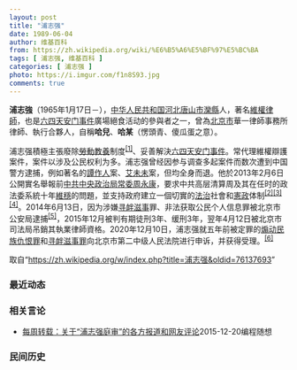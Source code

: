 ```yaml
---
layout: post
title: "浦志强"
date: 1989-06-04
author: 维基百科
from: https://zh.wikipedia.org/wiki/%E6%B5%A6%E5%BF%97%E5%BC%BA
tags: [ 浦志强, 维基百科 ]
categories: [ 浦志强 ]
photo: https://i.imgur.com/f1n8S93.jpg
comments: true
---
```

<div class="mw-parser-output">
<p><b>浦志強</b>（1965年1月17日<span class="useeditintro" title="Template:BLP editintro">－</span>），<a href="/wiki/%E4%B8%AD%E5%8D%8E%E4%BA%BA%E6%B0%91%E5%85%B1%E5%92%8C%E5%9B%BD" title="中华人民共和国">中华人民共和国</a><a href="/wiki/%E6%B2%B3%E5%8C%97" class="mw-redirect" title="河北">河北</a><a href="/wiki/%E5%94%90%E5%B1%B1%E5%B8%82" title="唐山市">唐山市</a><a href="/wiki/%E6%BB%A6%E5%8E%BF" class="mw-redirect" title="滦县">灤縣</a>人，著名<a href="/wiki/%E4%B8%AD%E5%9C%8B%E7%B6%AD%E6%AC%8A%E5%BE%8B%E5%B8%AB" class="mw-redirect" title="中國維權律師">維權律師</a>，也是<a href="/wiki/%E5%85%AD%E5%9B%9B%E5%A4%A9%E5%AE%89%E9%97%A8%E4%BA%8B%E4%BB%B6" class="mw-redirect" title="六四天安门事件">六四天安门事件</a>廣場絕食活动的參與者之一，曾為<a href="/wiki/%E5%8C%97%E4%BA%AC%E5%B8%82" title="北京市">北京市</a>華一律師事務所律師、執行合夥人，自稱<b>哈兒</b>、<b>哈某</b>（愣頭青、傻瓜蛋之意）。
</p><p>浦志强積極主張廢除<a href="/wiki/%E5%8A%B3%E5%8A%A8%E6%95%99%E5%85%BB" title="劳动教养">勞動教養</a>制度<sup id="cite_ref-tiger_1-0" class="reference"><a href="#cite_note-tiger-1">[1]</a></sup>、妥善解決<a href="/wiki/%E5%85%AD%E5%9B%9B%E5%A4%A9%E5%AE%89%E9%97%A8%E4%BA%8B%E4%BB%B6" class="mw-redirect" title="六四天安门事件">六四天安门事件</a>。常代理維權辯護案件，案件以涉及公民权利为多。浦志强曾经因参与调查多起案件而数次遭到中国警方逮捕，例如著名的<a href="/wiki/%E8%B0%AD%E4%BD%9C%E4%BA%BA" title="谭作人">譚作人</a>案、<a href="/wiki/%E8%89%BE%E6%9C%AA%E6%9C%AA" title="艾未未">艾未未</a>案，但均全身而退。他於2013年2月6日公開實名舉報前<a href="/wiki/%E4%B8%AD%E5%85%B1%E4%B8%AD%E5%A4%AE%E6%94%BF%E6%B2%BB%E5%B1%80%E5%B8%B8%E5%A7%94" class="mw-redirect" title="中共中央政治局常委">中共中央政治局常委</a><a href="/wiki/%E5%91%A8%E6%B0%B8%E5%BA%B7" title="周永康">周永康</a>，要求中共高层清算周及其在任时的政法委系統十年<a href="/wiki/%E7%B6%AD%E7%A9%A9" class="mw-redirect" title="維穩">維穩</a>的問題，並支持政府建立一個切實的<a href="/wiki/%E6%B3%95%E6%B2%BB" title="法治">法治</a>社會和<a href="/wiki/%E6%86%B2%E6%94%BF" class="mw-redirect" title="憲政">憲政</a>体制<sup id="cite_ref-BBC舉報_2-0" class="reference"><a href="#cite_note-BBC舉報-2">[2]</a></sup><sup id="cite_ref-中央社_3-0" class="reference"><a href="#cite_note-中央社-3">[3]</a></sup><sup id="cite_ref-我守住了_4-0" class="reference"><a href="#cite_note-我守住了-4">[4]</a></sup>。2014年6月13日，因为涉嫌<a href="/wiki/%E5%AF%BB%E8%A1%85%E6%BB%8B%E4%BA%8B" class="mw-redirect" title="寻衅滋事">寻衅滋事</a>罪、非法获取公民个人信息罪被北京市公安局逮捕<sup id="cite_ref-网易新闻_5-0" class="reference"><a href="#cite_note-网易新闻-5">[5]</a></sup>，2015年12月被判有期徒刑3年、缓刑3年，翌年4月12日被北京市司法局吊銷其執業律師資格。2020年12月10日，浦志强就五年前被定罪的<a href="/w/index.php?title=%E7%85%BD%E5%8A%A8%E6%B0%91%E6%97%8F%E4%BB%87%E6%81%A8%E7%BD%AA&amp;action=edit&amp;redlink=1" class="new" title="煽动民族仇恨罪（页面不存在）">煽动民族仇恨罪</a>和<a href="/wiki/%E5%AF%BB%E8%A1%85%E6%BB%8B%E4%BA%8B%E7%BD%AA" title="寻衅滋事罪">寻衅滋事罪</a>向北京市第二中级人民法院进行申诉，并获得受理。<sup id="cite_ref-香港电台_6-0" class="reference"><a href="#cite_note-香港电台-6">[6]</a></sup>
</p>
</div><!--esi <esi:include src="/esitest-fa8a495983347898/content" /> --><noscript><img src="//zh.wikipedia.org/wiki/Special:CentralAutoLogin/start?type=1x1" alt="" title="" width="1" height="1" style="border: none; position: absolute;"></noscript>
<div class="printfooter" data-nosnippet="">取自“<a dir="ltr" href="https://zh.wikipedia.org/w/index.php?title=浦志强&amp;oldid=76137693">https://zh.wikipedia.org/w/index.php?title=浦志强&amp;oldid=76137693</a>”</div><div id="recent-news"><h3>最近动态</h3><ul></ul></div><div id="open-opinion"><h3>相关言论</h3><ul><li><a href="https://nodebe4.github.io/opinion/2015-12-20/%E6%AF%8F%E5%91%A8%E8%BD%AC%E8%BD%BD-%E5%85%B3%E4%BA%8E-%E6%B5%A6%E5%BF%97%E5%BC%BA%E5%BA%AD%E5%AE%A1-%E7%9A%84%E5%90%84%E6%96%B9%E6%8A%A5%E9%81%93%E5%92%8C%E7%BD%91%E5%8F%8B%E8%AF%84%E8%AE%BA/" title="编程随想">每周转载：关于“浦志强庭审”的各方报道和网友评论</a><time>2015-12-20</time><a class="tag">编程随想</a></li>
</ul></div><div id="mjls-record"><h3>民间历史</h3><ul></ul></div>